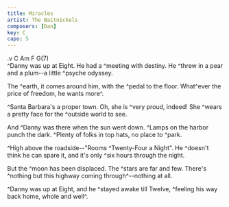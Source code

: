 ```yaml
---
title: Miracles
artist: The Baitnickels
composers: [Dan]
key: C
capo: 5
---
```

.v C Am F G(7)                                     
^Danny was up at Eight. He had a ^meeting with destiny.
He ^threw in a pear and a plum--a little ^psyche odyssey.

The ^earth, it comes around him, with the ^pedal to the floor.
What^ever the price of freedom, he wants more^.

^Santa Barbara's a proper town. Oh, she is ^very proud, indeed!
She ^wears a pretty face for the ^outside world to see.

And ^Danny was there when the sun went down. ^Lamps on the harbor punch the dark.
^Plenty of folks in top hats, no place to ^park.

^High above the roadside--"Rooms ^Twenty-Four a Night".
He ^doesn't think he can spare it, and it's only ^six hours through the night.

But the ^moon has been displaced. The ^stars are far and few.
There's ^nothing but this highway coming through^--nothing at all.

^Danny was up at Eight, and he ^stayed awake till Twelve,
^feeling his way back home, whole and well^.